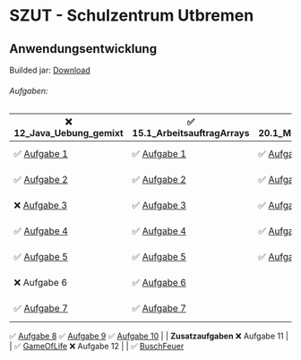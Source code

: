 # SZUT - Schulzentrum Utbremen
## Anwendungsentwicklung
Builded jar: [Download](https://github.com/deanomus/SZUT/raw/master/out/artifacts/SchuleSZUT_jar/SchuleSZUT.jar)

###### Aufgaben:
:x: 12_Java_Uebung_gemixt | :white_check_mark: 15.1_ArbeitsauftragArrays | :white_check_mark: 20.1_Mehrdimensionale | :white_check_mark: [OOP](https://github.com/deanomus/SZUT/tree/master/src/de/deanomus/OGG)
------------ | ------------- | ------------- | -------------
:white_check_mark: [Aufgabe 1](https://github.com/deanomus/SZUT/blob/master/src/de/deanomus/A12_Java_Uebung_gemixt/Aufgabe1.java) | :white_check_mark: [Aufgabe 1](https://github.com/deanomus/SZUT/blob/master/src/de/deanomus/A15_1_ArbeitsauftragArrays/Aufgabe1.java) | :white_check_mark: [Aufgabe 1](https://github.com/deanomus/SZUT/blob/master/src/de/deanomus/A20_1_Mehrdimensionale_Arrays/Aufgabe1.java) | :white_check_mark: [Fussball1](https://github.com/deanomus/SZUT/tree/master/src/de/deanomus/OGG/fussballManager/fussball1)
:white_check_mark: [Aufgabe 2](https://github.com/deanomus/SZUT/blob/master/src/de/deanomus/A12_Java_Uebung_gemixt/Aufgabe2.java) | :white_check_mark: [Aufgabe 2](https://github.com/deanomus/SZUT/blob/master/src/de/deanomus/A15_1_ArbeitsauftragArrays/Aufgabe2.java) | :white_check_mark: [Aufgabe 2](https://github.com/deanomus/SZUT/blob/master/src/de/deanomus/A20_1_Mehrdimensionale_Arrays/Aufgabe2.java) | :white_check_mark: [Fussball2](https://github.com/deanomus/SZUT/tree/master/src/de/deanomus/OGG/fussballManager/fussball2)
:x: [Aufgabe 3](https://github.com/deanomus/SZUT/blob/master/src/de/deanomus/A12_Java_Uebung_gemixt/Aufgabe3.java) | :white_check_mark: [Aufgabe 3](https://github.com/deanomus/SZUT/blob/master/src/de/deanomus/A15_1_ArbeitsauftragArrays/Aufgabe3.java) | :white_check_mark: [Aufgabe 3](https://github.com/deanomus/SZUT/blob/master/src/de/deanomus/A20_1_Mehrdimensionale_Arrays/Aufgabe3.java) | :white_check_mark: [Fussball3](https://github.com/deanomus/SZUT/tree/master/src/de/deanomus/OGG/fussballManager/fussball3)
:white_check_mark: [Aufgabe 4](https://github.com/deanomus/SZUT/blob/master/src/de/deanomus/A12_Java_Uebung_gemixt/Aufgabe4.java) | :white_check_mark: [Aufgabe 4](https://github.com/deanomus/SZUT/blob/master/src/de/deanomus/A15_1_ArbeitsauftragArrays/Aufgabe4.java) | :white_check_mark: [Aufgabe 4](https://github.com/deanomus/SZUT/blob/master/src/de/deanomus/A20_1_Mehrdimensionale_Arrays/Aufgabe4.java) | :white_check_mark: [Fussball4](https://github.com/deanomus/SZUT/tree/master/src/de/deanomus/OGG/fussballManager/fussball4)
:white_check_mark: [Aufgabe 5](https://github.com/deanomus/SZUT/blob/master/src/de/deanomus/A12_Java_Uebung_gemixt/Aufgabe5.java) | :white_check_mark: [Aufgabe 5](https://github.com/deanomus/SZUT/blob/master/src/de/deanomus/A15_1_ArbeitsauftragArrays/Aufgabe5.java) | :white_check_mark: [Aufgabe 5](https://github.com/deanomus/SZUT/blob/master/src/de/deanomus/A20_1_Mehrdimensionale_Arrays/Aufgabe5.java) | :white_check_mark: [Fussball5](https://github.com/deanomus/SZUT/tree/master/src/de/deanomus/OGG/fussballManager/fussball5)
:x: Aufgabe 6 | :white_check_mark: [Aufgabe 6](https://github.com/deanomus/SZUT/blob/master/src/de/deanomus/A15_1_ArbeitsauftragArrays/Aufgabe6.java) | | :white_check_mark: [Fussball6](https://github.com/deanomus/SZUT/tree/master/src/de/deanomus/OGG/fussballManager/fussball6)
:white_check_mark: [Aufgabe 7](https://github.com/deanomus/SZUT/blob/master/src/de/deanomus/A12_Java_Uebung_gemixt/Aufgabe7.java) | :white_check_mark: [Aufgabe 7](https://github.com/deanomus/SZUT/blob/master/src/de/deanomus/A15_1_ArbeitsauftragArrays/Aufgabe7.java) | | :x: [Fussball7](https://github.com/deanomus/SZUT/tree/master/src/de/deanomus/OGG/fussballManager/fussballGUI)
:white_check_mark: [Aufgabe 8](https://github.com/deanomus/SZUT/blob/master/src/de/deanomus/A12_Java_Uebung_gemixt/Aufgabe8.java)
:white_check_mark: [Aufgabe 9](https://github.com/deanomus/SZUT/blob/master/src/de/deanomus/A12_Java_Uebung_gemixt/Aufgabe9.java)
:white_check_mark: [Aufgabe 10](https://github.com/deanomus/SZUT/blob/master/src/de/deanomus/A12_Java_Uebung_gemixt/Aufgabe10.java) | | **Zusatzaufgaben**
:x: Aufgabe 11 | | :white_check_mark: [GameOfLife](https://github.com/deanomus/SZUT/tree/master/src/de/deanomus/GUI/gameoflife)
:x: Aufgabe 12 | | :white_check_mark: [BuschFeuer](https://github.com/deanomus/SZUT/tree/master/src/de/deanomus/GUI/buschfeuer)
   
